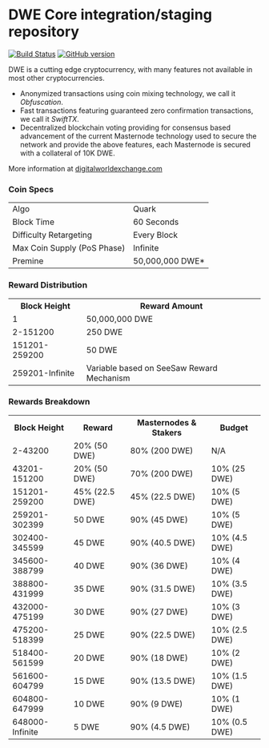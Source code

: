 DWE Core integration/staging repository
=====================================

[![Build Status](https://travis-ci.org/DWE-Project/DWE.svg?branch=master)](https://travis-ci.org/DWE-Project/DWE) [![GitHub version](https://badge.fury.io/gh/DWE-Project%2FDWE.svg)](https://badge.fury.io/gh/DWE-Project%2FDWE)

DWE is a cutting edge cryptocurrency, with many features not available in most other cryptocurrencies.
- Anonymized transactions using coin mixing technology, we call it _Obfuscation_.
- Fast transactions featuring guaranteed zero confirmation transactions, we call it _SwiftTX_.
- Decentralized blockchain voting providing for consensus based advancement of the current Masternode
  technology used to secure the network and provide the above features, each Masternode is secured
  with a collateral of 10K DWE.

More information at [digitalworldexchange.com](http://www.digitalworldexchange.com)

### Coin Specs
<table>
<tr><td>Algo</td><td>Quark</td></tr>
<tr><td>Block Time</td><td>60 Seconds</td></tr>
<tr><td>Difficulty Retargeting</td><td>Every Block</td></tr>
<tr><td>Max Coin Supply (PoS Phase)</td><td>Infinite</td></tr>
<tr><td>Premine</td><td>50,000,000 DWE*</td></tr>
</table>


### Reward Distribution

<table>
<tr><th>Block Height</th><th>Reward Amount</th></tr>
<tr><td>1</td><td>50,000,000 DWE</td></tr>
<tr><td>2-151200</td><td>250 DWE</td></tr>
<tr><td>151201-259200</td><td>50 DWE</td></tr>
<tr><td>259201-Infinite</td><td colspan=3>Variable based on SeeSaw Reward Mechanism</td></tr>
</table>

### Rewards Breakdown

<table>
<th>Block Height</th><th>Reward</th><th>Masternodes & Stakers</th><th>Budget</th>
<tr><td>2-43200</td><td>20% (50 DWE)</td><td>80% (200 DWE)</td><td>N/A</td></tr>
<tr><td>43201-151200</td><td>20% (50 DWE)</td><td>70% (200 DWE)</td><td>10% (25 DWE)</td></tr>
<tr><td>151201-259200</td><td>45% (22.5 DWE)</td><td>45% (22.5 DWE)</td><td>10% (5 DWE)</td></tr>
<tr><td>259201-302399</td><td>50 DWE</td><td>90% (45 DWE)</td><td>10% (5 DWE)</td></tr>
<tr><td>302400-345599</td><td>45 DWE</td><td>90% (40.5 DWE)</td><td>10% (4.5 DWE)</td></tr>
<tr><td>345600-388799</td><td>40 DWE</td><td>90% (36 DWE)</td><td>10% (4 DWE)</td></tr>
<tr><td>388800-431999</td><td>35 DWE</td><td>90% (31.5 DWE)</td><td>10% (3.5 DWE)</td></tr>
<tr><td>432000-475199</td><td>30 DWE</td><td>90% (27 DWE)</td><td>10% (3 DWE)</td></tr>
<tr><td>475200-518399</td><td>25 DWE</td><td>90% (22.5 DWE)</td><td>10% (2.5 DWE)</td></tr>
<tr><td>518400-561599</td><td>20 DWE</td><td>90% (18 DWE)</td><td>10% (2 DWE)</td></tr>
<tr><td>561600-604799</td><td>15 DWE</td><td>90% (13.5 DWE)</td><td>10% (1.5 DWE)</td></tr>
<tr><td>604800-647999</td><td>10 DWE</td><td>90% (9 DWE)</td><td>10% (1 DWE)</td></tr>
<tr><td>648000-Infinite</td><td>5 DWE</td><td>90% (4.5 DWE)</td><td>10% (0.5 DWE)</td></tr>  
</table>
